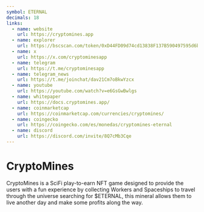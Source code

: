```yaml
---
symbol: ETERNAL
decimals: 18
links:
  - name: website
    url: https://cryptomines.app
  - name: explorer
    url: https://bscscan.com/token/0xD44FD09d74cd13838F137B590497595d6b3FEeA4
  - name: x
    url: https://x.com/cryptominesapp
  - name: telegram
    url: https://t.me/cryptominesapp
  - name: telegram_news
    url: https://t.me/joinchat/dav21Cm7oBkwYzcx
  - name: youtube
    url: https://youtube.com/watch?v=e6GsGwBwlgs
  - name: whitepaper
    url: https://docs.cryptomines.app/
  - name: coinmarketcap
    url: https://coinmarketcap.com/currencies/cryptomines/
  - name: coingecko
    url: https://coingecko.com/es/monedas/cryptomines-eternal
  - name: discord
    url: https://discord.com/invite/8Q7cMb3Cqe
---
```


# CryptoMines

CryptoMines is a SciFi play-to-earn NFT game designed to provide the users with a fun experience by collecting Workers and Spaceships to travel through the universe searching for $ETERNAL, this mineral allows them to live another day and make some profits along the way.
